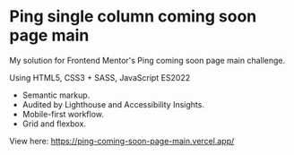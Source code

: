 # Ping single column coming soon page main

My solution for Frontend Mentor's Ping coming soon page main challenge.

Using HTML5, CSS3 + SASS, JavaScript ES2022
* Semantic markup.
* Audited by Lighthouse and Accessibility Insights.
* Mobile-first workflow.
* Grid and flexbox.

View here: https://ping-coming-soon-page-main.vercel.app/
